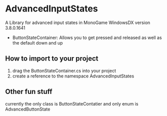 # AdvancedInputStates
A Library for advanced input states in MonoGame WindowsDX version 3.8.0.1641

- ButtonStateContainer: Allows you to get pressed and released as well as the default down and up

## How to import to your project
1. drag the ButtonStateContainer.cs into your project 
2. create a reference to the namespace AdvancedInputStates

## Other fun stuff
currently the only class is ButtonStateContatier and only enum is AdvancedButtonState

